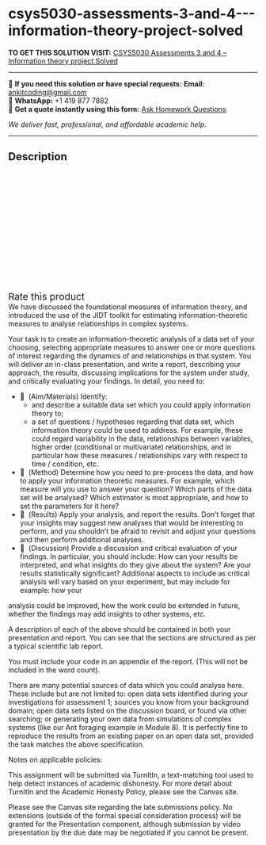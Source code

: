 # csys5030-assessments-3-and-4---information-theory-project-solved
**TO GET THIS SOLUTION VISIT:** [CSYS5030 Assessments 3 and 4 – Information theory project Solved](https://www.ankitcodinghub.com/product/csys5030-assessments-3-and-4-information-theory-project-solved/)


---

📩 **If you need this solution or have special requests:** **Email:** ankitcoding@gmail.com  
📱 **WhatsApp:** +1 419 877 7882  
📄 **Get a quote instantly using this form:** [Ask Homework Questions](https://www.ankitcodinghub.com/services/ask-homework-questions/)

*We deliver fast, professional, and affordable academic help.*

---

<h2>Description</h2>



<div class="kk-star-ratings kksr-auto kksr-align-center kksr-valign-top" data-payload="{&quot;align&quot;:&quot;center&quot;,&quot;id&quot;:&quot;100272&quot;,&quot;slug&quot;:&quot;default&quot;,&quot;valign&quot;:&quot;top&quot;,&quot;ignore&quot;:&quot;&quot;,&quot;reference&quot;:&quot;auto&quot;,&quot;class&quot;:&quot;&quot;,&quot;count&quot;:&quot;0&quot;,&quot;legendonly&quot;:&quot;&quot;,&quot;readonly&quot;:&quot;&quot;,&quot;score&quot;:&quot;0&quot;,&quot;starsonly&quot;:&quot;&quot;,&quot;best&quot;:&quot;5&quot;,&quot;gap&quot;:&quot;4&quot;,&quot;greet&quot;:&quot;Rate this product&quot;,&quot;legend&quot;:&quot;0\/5 - (0 votes)&quot;,&quot;size&quot;:&quot;24&quot;,&quot;title&quot;:&quot;CSYS5030 Assessments 3 and 4 – Information theory project Solved&quot;,&quot;width&quot;:&quot;0&quot;,&quot;_legend&quot;:&quot;{score}\/{best} - ({count} {votes})&quot;,&quot;font_factor&quot;:&quot;1.25&quot;}">

<div class="kksr-stars">

<div class="kksr-stars-inactive">
            <div class="kksr-star" data-star="1" style="padding-right: 4px">


<div class="kksr-icon" style="width: 24px; height: 24px;"></div>
        </div>
            <div class="kksr-star" data-star="2" style="padding-right: 4px">


<div class="kksr-icon" style="width: 24px; height: 24px;"></div>
        </div>
            <div class="kksr-star" data-star="3" style="padding-right: 4px">


<div class="kksr-icon" style="width: 24px; height: 24px;"></div>
        </div>
            <div class="kksr-star" data-star="4" style="padding-right: 4px">


<div class="kksr-icon" style="width: 24px; height: 24px;"></div>
        </div>
            <div class="kksr-star" data-star="5" style="padding-right: 4px">


<div class="kksr-icon" style="width: 24px; height: 24px;"></div>
        </div>
    </div>

<div class="kksr-stars-active" style="width: 0px;">
            <div class="kksr-star" style="padding-right: 4px">


<div class="kksr-icon" style="width: 24px; height: 24px;"></div>
        </div>
            <div class="kksr-star" style="padding-right: 4px">


<div class="kksr-icon" style="width: 24px; height: 24px;"></div>
        </div>
            <div class="kksr-star" style="padding-right: 4px">


<div class="kksr-icon" style="width: 24px; height: 24px;"></div>
        </div>
            <div class="kksr-star" style="padding-right: 4px">


<div class="kksr-icon" style="width: 24px; height: 24px;"></div>
        </div>
            <div class="kksr-star" style="padding-right: 4px">


<div class="kksr-icon" style="width: 24px; height: 24px;"></div>
        </div>
    </div>
</div>


<div class="kksr-legend" style="font-size: 19.2px;">
            <span class="kksr-muted">Rate this product</span>
    </div>
    </div>
<div class="page" title="Page 1">
<div class="layoutArea">
<div class="column">
We have discussed the foundational measures of information theory, and introduced the use of the JIDT toolkit for estimating information-theoretic measures to analyse relationships in complex systems.

Your task is to create an information-theoretic analysis of a data set of your choosing, selecting appropriate measures to answer one or more questions of interest regarding the dynamics of and relationships in that system. You will deliver an in-class presentation, and write a report, describing your approach, the results, discussing implications for the system under study, and critically evaluating your findings. In detail, you need to:

<ul>
<li> &nbsp;(Aim/Materials) Identify:
<ul>
<li>and describe a suitable data set which you could apply information theory to;</li>
<li>a set of questions / hypotheses regarding that data set, which information theory could be
used to address. For example, these could regard variability in the data, relationships between variables, higher order (conditional or multivariate) relationships, and in particular how these measures / relationships vary with respect to time / condition, etc.
</li>
</ul>
</li>
<li> &nbsp;(Method) Determine how you need to pre-process the data, and how to apply your information theoretic measures. For example, which measure will you use to answer your question? Which parts of the data set will be analysed? Which estimator is most appropriate, and how to set the parameters for it here?</li>
<li> &nbsp;(Results) Apply your analysis, and report the results. Don’t forget that your insights may suggest new analyses that would be interesting to perform, and you shouldn’t be afraid to revisit and adjust your questions and then perform additional analyses.</li>
<li> &nbsp;(Discussion) Provide a discussion and critical evaluation of your findings. In particular, you should include: How can your results be interpreted, and what insights do they give about the system? Are your results statistically significant? Additional aspects to include as critical analysis will vary based on your experiment, but may include for example: how your</li>
</ul>
</div>
</div>
</div>
<div class="page" title="Page 2">
<div class="layoutArea">
<div class="column">
analysis could be improved, how the work could be extended in future, whether the findings may add insights to other systems, etc.

A description of each of the above should be contained in both your presentation and report. You can see that the sections are structured as per a typical scientific lab report.

You must include your code in an appendix of the report. (This will not be included in the word count).

There are many potential sources of data which you could analyse here. These include but are not limited to: open data sets identified during your investigations for assessment 1; sources you know from your background domain; open data sets listed on the discussion board, or found via other searching; or generating your own data from simulations of complex systems (like our Ant foraging example in Module 8). It is perfectly fine to reproduce the results from an existing paper on an open data set, provided the task matches the above specification.

Notes on applicable policies:

This assignment will be submitted via TurnItIn, a text-matching tool used to help detect instances of academic dishonesty. For more detail about TurnItIn and the Academic Honesty Policy, please see the Canvas site.

Please see the Canvas site regarding the late submissions policy. No extensions (outside of the formal special consideration process) will be granted for the Presentation component, although submission by video presentation by the due date may be negotiated if you cannot be present.

</div>
</div>
</div>
